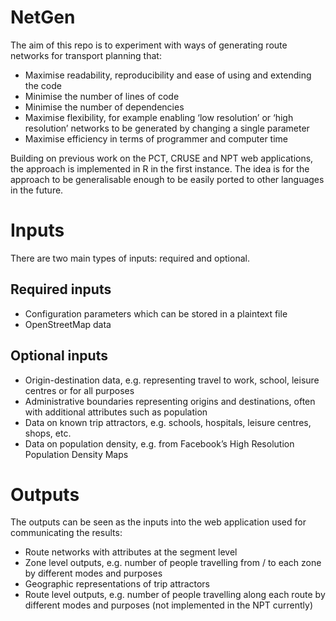# NetGen

The aim of this repo is to experiment with ways of generating route
networks for transport planning that:

- Maximise readability, reproducibility and ease of using and extending
  the code
- Minimise the number of lines of code
- Minimise the number of dependencies
- Maximise flexibility, for example enabling ‘low resolution’ or ‘high
  resolution’ networks to be generated by changing a single parameter
- Maximise efficiency in terms of programmer and computer time

Building on previous work on the PCT, CRUSE and NPT web applications,
the approach is implemented in R in the first instance. The idea is for
the approach to be generalisable enough to be easily ported to other
languages in the future.

# Inputs

There are two main types of inputs: required and optional.

## Required inputs

- Configuration parameters which can be stored in a plaintext file
- OpenStreetMap data

## Optional inputs

- Origin-destination data, e.g. representing travel to work, school,
  leisure centres or for all purposes
- Administrative boundaries representing origins and destinations, often
  with additional attributes such as population
- Data on known trip attractors, e.g. schools, hospitals, leisure
  centres, shops, etc.
- Data on population density, e.g. from Facebook’s High Resolution
  Population Density Maps

# Outputs

The outputs can be seen as the inputs into the web application used for
communicating the results:

- Route networks with attributes at the segment level
- Zone level outputs, e.g. number of people travelling from / to each
  zone by different modes and purposes
- Geographic representations of trip attractors
- Route level outputs, e.g. number of people travelling along each route
  by different modes and purposes (not implemented in the NPT currently)
